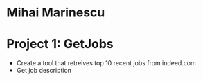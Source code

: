 # Mihai Marinescu

# Project 1: GetJobs
* Create a tool that retreives top 10 recent jobs from indeed.com
* Get job description
